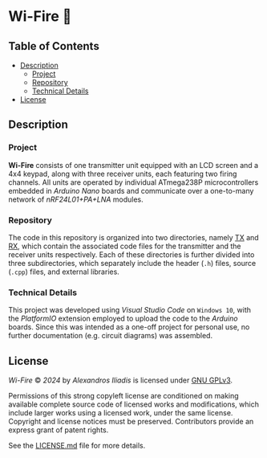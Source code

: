 # Wi-Fire 🧨


## Table of Contents

- [Description](#description)
    - [Project](#project)
    - [Repository](#repository)
    - [Technical Details](#technical-details)
- [License](#license)


## Description

### Project
**Wi-Fire** consists of one transmitter unit equipped with an LCD screen and a 4x4 keypad, along with three receiver units, each featuring two firing channels. All units are operated by individual ATmega238P microcontrollers embedded in *Arduino Nano* boards and communicate over a one-to-many network of *nRF24L01+PA+LNA* modules.

### Repository
The code in this repository is organized into two directories, namely [TX](TX) and [RX](RX), which contain the associated code files for the transmitter and the receiver units respectively. Each of these directories is further divided into three subdirectories, which separately include the header (`.h`) files, source (`.cpp`) files, and external libraries.

### Technical Details
This project was developed using *Visual Studio Code* on `Windows 10`, with the *PlatformIO* extension employed to upload the code to the *Arduino* boards. Since this was intended as a one-off project for personal use, no further documentation (e.g. circuit diagrams) was assembled.


## License

*Wi-Fire* © *2024* by *Alexandros Iliadis* is licensed under [GNU GPLv3](https://www.gnu.org/licenses/gpl-3.0).

Permissions of this strong copyleft license are conditioned on making available complete source code of licensed works and modifications, which include larger works using a licensed work, under the same license. Copyright and license notices must be preserved. Contributors provide an express grant of patent rights.

See the [LICENSE.md](LICENSE.md) file for more details.